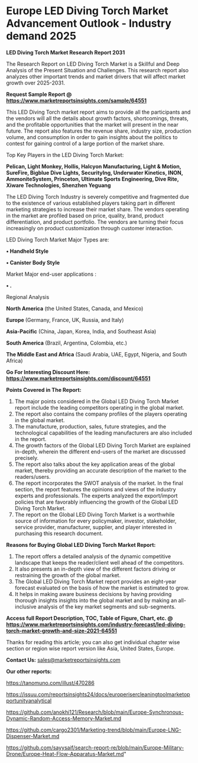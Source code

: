 # Europe LED Diving Torch Market Advancement Outlook - Industry demand 2025

<strong>LED Diving Torch Market Research Report 2031</strong>

The Research Report on LED Diving Torch Market is a Skillful and Deep Analysis of the Present Situation and Challenges. This research report also analyzes other important trends and market drivers that will affect market growth over 2025-2031.

<strong>Request Sample Report @ <a href=https://www.marketreportsinsights.com/sample/64551>https://www.marketreportsinsights.com/sample/64551</a></strong>

This LED Diving Torch market report aims to provide all the participants and the vendors will all the details about growth factors, shortcomings, threats, and the profitable opportunities that the market will present in the near future. The report also features the revenue share, industry size, production volume, and consumption in order to gain insights about the politics to contest for gaining control of a large portion of the market share.

Top Key Players in the LED Diving Torch Market:

<strong>Pelican, Light Monkey, Hollis, Halcyon Manufacturing, Light & Motion, SureFire, Bigblue Dive Lights, SecurityIng, Underwater Kinetics, INON, AmmoniteSystem, Princeton, Ultimate Sports Engineering, Dive Rite, Xiware Technologies, Shenzhen Yeguang</strong>

The LED Diving Torch Industry is severely competitive and fragmented due to the existence of various established players taking part in different marketing strategies to increase their market share. The vendors operating in the market are profiled based on price, quality, brand, product differentiation, and product portfolio. The vendors are turning their focus increasingly on product customization through customer interaction.

LED Diving Torch Market Major Types are:

<strong>• Handheld Style

• Canister Body Style</strong>

Market Major end-user applications :

<strong>• .</strong>

Regional Analysis

</u><strong><b>North America</b></strong> (the United States, Canada, and Mexico)

<strong><b>Europe </b></strong>(Germany, France, UK, Russia, and Italy)

<strong><b>Asia-Pacific</b></strong> (China, Japan, Korea, India, and Southeast Asia)

<strong><b>South America</b></strong> (Brazil, Argentina, Colombia, etc.)

<strong><b>The Middle East and Africa</b></strong> (Saudi Arabia, UAE, Egypt, Nigeria, and South Africa)

<strong>Go For Interesting Discount Here: <a href=https://www.marketreportsinsights.com/discount/64551>https://www.marketreportsinsights.com/discount/64551</a></strong>

<strong>Points Covered in The Report:</strong>
<ol>
  <li>The major points considered in the Global LED Diving Torch Market report include the leading competitors operating in the global market.</li>
  <li>The report also contains the company profiles of the players operating in the global market.</li>
  <li>The manufacture, production, sales, future strategies, and the technological capabilities of the leading manufacturers are also included in the report.</li>
  <li>The growth factors of the Global LED Diving Torch Market are explained in-depth, wherein the different end-users of the market are discussed precisely.</li>
  <li>The report also talks about the key application areas of the global market, thereby providing an accurate description of the market to the readers/users.</li>
  <li>The report incorporates the SWOT analysis of the market. In the final section, the report features the opinions and views of the industry experts and professionals. The experts analyzed the export/import policies that are favorably influencing the growth of the Global LED Diving Torch Market.</li>
  <li>The report on the Global LED Diving Torch Market is a worthwhile source of information for every policymaker, investor, stakeholder, service provider, manufacturer, supplier, and player interested in purchasing this research document.</li>
</ol>
<strong>Reasons for Buying Global LED Diving Torch Market Report:</strong>

<ol>
  <li>The report offers a detailed analysis of the dynamic competitive landscape that keeps the reader/client well ahead of the competitors.</li>
  <li>It also presents an in-depth view of the different factors driving or restraining the growth of the global market.</li>
  <li>The Global LED Diving Torch Market report provides an eight-year forecast evaluated on the basis of how the market is estimated to grow.</li>
  <li>It helps in making aware business decisions by having providing thorough insights insights into the global market and by making an all-inclusive analysis of the key market segments and sub-segments.</li>
</ol>
<strong>Access full Report Description, TOC, Table of Figure, Chart, etc. @ <a href=https://www.marketreportsinsights.com/industry-forecast/led-diving-torch-market-growth-and-size-2021-64551>https://www.marketreportsinsights.com/industry-forecast/led-diving-torch-market-growth-and-size-2021-64551</a></strong>


Thanks for reading this article; you can also get individual chapter wise section or region wise report version like Asia, United States, Europe.

<strong>Contact Us:</strong>
sales@marketreportsinsights.com

<strong>Our other reports:</strong>

<a href=https://tanomuno.com/illust/470286>https://tanomuno.com/illust/470286</a>

<a href=https://issuu.com/reportsinsights24/docs/europerisercleaningtoolmarketopportunityanalytical>https://issuu.com/reportsinsights24/docs/europerisercleaningtoolmarketopportunityanalytical</a>

<a href=https://github.com/anokhi121/Research/blob/main/Europe-Synchronous-Dynamic-Random-Access-Memory-Market.md>https://github.com/anokhi121/Research/blob/main/Europe-Synchronous-Dynamic-Random-Access-Memory-Market.md</a>

<a href=https://github.com/cargo2301/Marketing-trend/blob/main/Europe-LNG-Dispenser-Market.md>https://github.com/cargo2301/Marketing-trend/blob/main/Europe-LNG-Dispenser-Market.md</a>

<a href=https://github.com/sayysaif/search-report-re/blob/main/Europe-Military-Drone/Europe-Heat-Flow-Apparatus-Market.md>https://github.com/sayysaif/search-report-re/blob/main/Europe-Military-Drone/Europe-Heat-Flow-Apparatus-Market.md</a>"
